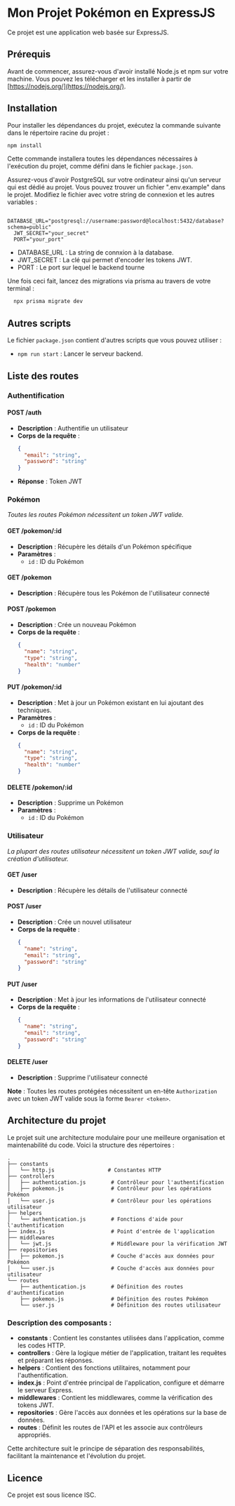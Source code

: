 # Mon Projet Pokémon en ExpressJS

Ce projet est une application web basée sur ExpressJS.

## Prérequis

Avant de commencer, assurez-vous d'avoir installé Node.js et npm sur votre machine. Vous pouvez les télécharger et les installer à partir de [https://nodejs.org/](https://nodejs.org/).

## Installation

Pour installer les dépendances du projet, exécutez la commande suivante dans le répertoire racine du projet :

```bash
npm install
```

Cette commande installera toutes les dépendances nécessaires à l'exécution du projet, comme défini dans le fichier `package.json`.

Assurez-vous d'avoir PostgreSQL sur votre ordinateur ainsi qu'un serveur qui est dédié au projet.
Vous pouvez trouver un fichier ".env.example" dans le projet. Modifiez le fichier avec votre string de connexion et les autres variables :

```
  DATABASE_URL="postgresql://username:password@localhost:5432/database?schema=public"
  JWT_SECRET="your_secret"
  PORT="your_port"
```

- DATABASE_URL : La string de connxion à la database.
- JWT_SECRET : La clé qui permet d'encoder les tokens JWT.
- PORT : Le port sur lequel le backend tourne

Une fois ceci fait, lancez des migrations via prisma au travers de votre terminal :

```bash
  npx prisma migrate dev
```

## Autres scripts

Le fichier `package.json` contient d'autres scripts que vous pouvez utiliser :

- `npm run start` : Lancer le serveur backend. 

## Liste des routes

### Authentification

#### POST /auth
- **Description** : Authentifie un utilisateur
- **Corps de la requête** :
  ```json
  {
    "email": "string",
    "password": "string"
  }
  ```
- **Réponse** : Token JWT

### Pokémon
*Toutes les routes Pokémon nécessitent un token JWT valide.*

#### GET /pokemon/:id
- **Description** : Récupère les détails d'un Pokémon spécifique
- **Paramètres** :
  - `id` : ID du Pokémon

#### GET /pokemon
- **Description** : Récupère tous les Pokémon de l'utilisateur connecté

#### POST /pokemon
- **Description** : Crée un nouveau Pokémon
- **Corps de la requête** :
  ```json
  {
    "name": "string",
    "type": "string",
    "health": "number"
  }
  ```

#### PUT /pokemon/:id
- **Description** : Met à jour un Pokémon existant en lui ajoutant des techniques.
- **Paramètres** :
  - `id` : ID du Pokémon
- **Corps de la requête** :
  ```json
  {
    "name": "string",
    "type": "string",
    "health": "number"
  }
  ```

#### DELETE /pokemon/:id
- **Description** : Supprime un Pokémon
- **Paramètres** :
  - `id` : ID du Pokémon

### Utilisateur
*La plupart des routes utilisateur nécessitent un token JWT valide, sauf la création d'utilisateur.*

#### GET /user
- **Description** : Récupère les détails de l'utilisateur connecté

#### POST /user
- **Description** : Crée un nouvel utilisateur
- **Corps de la requête** :
  ```json
  {
    "name": "string",
    "email": "string",
    "password": "string"
  }
  ```

#### PUT /user
- **Description** : Met à jour les informations de l'utilisateur connecté
- **Corps de la requête** :
  ```json
  {
    "name": "string",
    "email": "string",
    "password": "string"
  }
  ```

#### DELETE /user
- **Description** : Supprime l'utilisateur connecté

**Note** : Toutes les routes protégées nécessitent un en-tête `Authorization` avec un token JWT valide sous la forme `Bearer <token>`.

## Architecture du projet

Le projet suit une architecture modulaire pour une meilleure organisation et maintenabilité du code. Voici la structure des répertoires :

```
.
├── constants
│   └── http.js                 # Constantes HTTP
├── controllers
│   ├── authentication.js        # Contrôleur pour l'authentification
│   ├── pokemon.js               # Contrôleur pour les opérations Pokémon
│   └── user.js                  # Contrôleur pour les opérations utilisateur
├── helpers
│   └── authentication.js        # Fonctions d'aide pour l'authentification
├── index.js                     # Point d'entrée de l'application
├── middlewares
│   └── jwt.js                   # Middleware pour la vérification JWT
├── repositories
│   ├── pokemon.js               # Couche d'accès aux données pour Pokémon
│   └── user.js                  # Couche d'accès aux données pour utilisateur
└── routes
    ├── authentication.js        # Définition des routes d'authentification
    ├── pokemon.js               # Définition des routes Pokémon
    └── user.js                  # Définition des routes utilisateur
```

### Description des composants :

- **constants** : Contient les constantes utilisées dans l'application, comme les codes HTTP.
- **controllers** : Gère la logique métier de l'application, traitant les requêtes et préparant les réponses.
- **helpers** : Contient des fonctions utilitaires, notamment pour l'authentification.
- **index.js** : Point d'entrée principal de l'application, configure et démarre le serveur Express.
- **middlewares** : Contient les middlewares, comme la vérification des tokens JWT.
- **repositories** : Gère l'accès aux données et les opérations sur la base de données.
- **routes** : Définit les routes de l'API et les associe aux contrôleurs appropriés.

Cette architecture suit le principe de séparation des responsabilités, facilitant la maintenance et l'évolution du projet.

## Licence

Ce projet est sous licence ISC.
